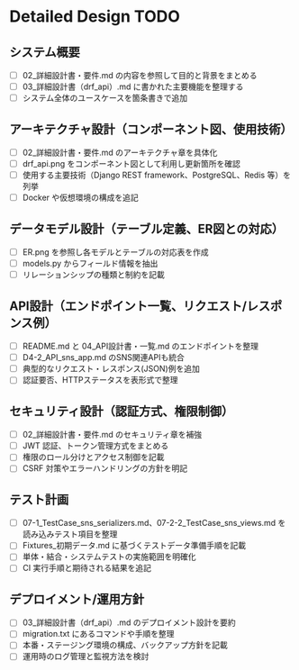 # Detailed Design TODO

## システム概要
- [ ] 02_詳細設計書・要件.md の内容を参照して目的と背景をまとめる
- [ ] 03_詳細設計書（drf_api）.md に書かれた主要機能を整理する
- [ ] システム全体のユースケースを箇条書きで追加

## アーキテクチャ設計（コンポーネント図、使用技術）
- [ ] 02_詳細設計書・要件.md のアーキテクチャ章を具体化
- [ ] drf_api.png をコンポーネント図として利用し更新箇所を確認
- [ ] 使用する主要技術（Django REST framework、PostgreSQL、Redis 等）を列挙
- [ ] Docker や仮想環境の構成を追記

## データモデル設計（テーブル定義、ER図との対応）
- [ ] ER.png を参照し各モデルとテーブルの対応表を作成
- [ ] models.py からフィールド情報を抽出
- [ ] リレーションシップの種類と制約を記載

## API設計（エンドポイント一覧、リクエスト/レスポンス例）
- [ ] README.md と 04_API設計書・一覧.md のエンドポイントを整理
- [ ] D4-2_API_sns_app.md のSNS関連APIも統合
- [ ] 典型的なリクエスト・レスポンス(JSON)例を追加
- [ ] 認証要否、HTTPステータスを表形式で整理

## セキュリティ設計（認証方式、権限制御）
- [ ] 02_詳細設計書・要件.md のセキュリティ章を補強
- [ ] JWT 認証、トークン管理方式をまとめる
- [ ] 権限のロール分けとアクセス制御を記載
- [ ] CSRF 対策やエラーハンドリングの方針を明記

## テスト計画
- [ ] 07-1_TestCase_sns_serializers.md、07-2-2_TestCase_sns_views.md を読み込みテスト項目を整理
- [ ] Fixtures_初期データ.md に基づくテストデータ準備手順を記載
- [ ] 単体・結合・システムテストの実施範囲を明確化
- [ ] CI 実行手順と期待される結果を追記

## デプロイメント/運用方針
- [ ] 03_詳細設計書（drf_api）.md のデプロイメント設計を要約
- [ ] migration.txt にあるコマンドや手順を整理
- [ ] 本番・ステージング環境の構成、バックアップ方針を記載
- [ ] 運用時のログ管理と監視方法を検討
